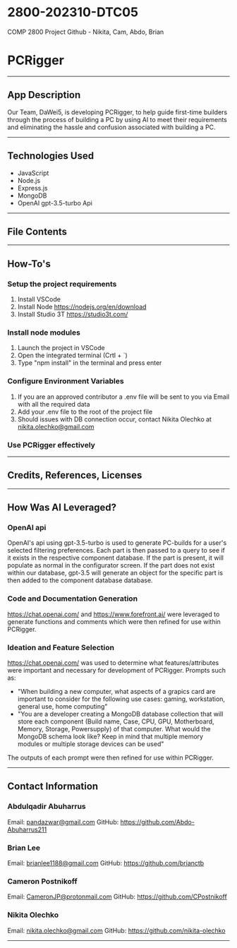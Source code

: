 # 2800-202310-DTC05
COMP 2800 Project Github - Nikita, Cam, Abdo, Brian

# PCRigger

---

## App Description

Our Team, DaWei5, is developing PCRigger, to help guide first-time builders through the process of building a PC by using AI to meet their requirements and eliminating the hassle and confusion associated with building a PC.

---

## Technologies Used

- JavaScript
- Node.js
- Express.js
- MongoDB
- OpenAI gpt-3.5-turbo Api

---

## File Contents

---

## How-To's

### Setup the project requirements
1. Install VSCode
2. Install Node <https://nodejs.org/en/download>
3. Install Studio 3T <https://studio3t.com/>

### Install node modules
1. Launch the project in VSCode
2. Open the integrated terminal (Crtl + `)
3. Type "npm install" in the terminal and press enter

### Configure Environment Variables
1. If you are an approved contributor a .env file will be sent to you via Email with all the required data
2. Add your .env file to the root of the project file
3. Should issues with DB connection occur, contact Nikita Olechko at nikita.olechko@gmail.com 

### 

### Use PCRigger effectively

---

## Credits, References, Licenses

---

## How Was AI Leveraged?

### OpenAI api

OpenAI's api using gpt-3.5-turbo is used to generate PC-builds for a user's selected filtering preferences. Each part is then passed to a query to see if it exists in the respective component database. If the part is present, it will populate as normal in the configurator screen. If the part does not exist within our database, gpt-3.5 will generate an object for the specific part is then added to the component database database.

### Code and Documentation Generation

<https://chat.openai.com/> and <https://www.forefront.ai/> were leveraged to generate functions and comments which were then refined for use within PCRigger.

### Ideation and Feature Selection

<https://chat.openai.com/> was used to determine what features/attributes were important and necessary for development of PCRigger. Prompts such as:
- "When building a new computer, what aspects of a grapics card are important to consider for the following use cases: gaming, workstation, general use, home computing"
- "You are a developer creating a MongoDB database collection that will store each component (Build name, Case, CPU, GPU, Motherboard, Memory, Storage, Powersupply) of that computer. What would the MongoDB schema look like? Keep in mind that multiple memory modules or multiple storage devices can be used"

The outputs of each prompt were then refined for use within PCRigger.

---

## Contact Information
### Abdulqadir Abuharrus
Email: pandazwar@gmail.com
GitHub: <https://github.com/Abdo-Abuharrus211>

### Brian Lee
Email: brianlee1188@gmail.com 
GitHub: <https://github.com/brianctb>

### Cameron Postnikoff
Email: CameronJP@protonmail.com 
GitHub: <https://github.com/CPostnikoff>

### Nikita Olechko
Email: nikita.olechko@gmail.com 
GitHub: <https://github.com/nikita-olechko>

---
